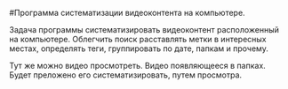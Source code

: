 #Программа систематизации видеоконтента на компьютере.

Задача программы систематизировать видеоконтент расположенный на компьютере.
Облегчить поиск расставлять метки в интересных местах, определять теги, 
группировать по дате, папкам и прочему.

Тут же можно видео просмотреть.
Видео появляющееся в папках. Будет преложено его систематизировать, путем
просмотра. 